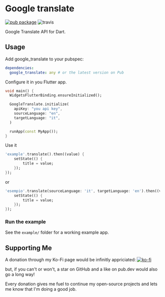 # Google translate

[![pub package](https://img.shields.io/pub/v/google_translate.svg)](https://pub.dartlang.org/packages/google_translate) ![travis](https://api.travis-ci.com/lpongetti/google_translate.svg?branch=master)

Google Translate API for Dart.

## Usage

Add google_translate to your pubspec:

```yaml
dependencies:
  google_translate: any # or the latest version on Pub
```

Configure it in you Flutter app.

```dart
void main() {
  WidgetsFlutterBinding.ensureInitialized();

  GoogleTranslate.initialize(
    apiKey: "you api key",
    sourceLanguage: "en",
    targetLanguage: "it",
  )

  runApp(const MyApp());
}
```

Use it

```dart
'example'.translate().then((value) {
    setState(() {
        title = value;
    });
});
```

or

```dart
'esempio'.translate(sourceLanguage: 'it', targetLanguage: 'en').then((value) {
    setState(() {
        title = value;
    });
});
```

### Run the example

See the `example/` folder for a working example app.

## Supporting Me

A donation through my Ko-Fi page would be infinitly appriciated:
[![ko-fi](https://ko-fi.com/img/githubbutton_sm.svg)](https://ko-fi.com/lorenzopongetti)

but, if you can't or won't, a star on GitHub and a like on pub.dev would also go a long way!

Every donation gives me fuel to continue my open-source projects and lets me know that I'm doing a good job.
